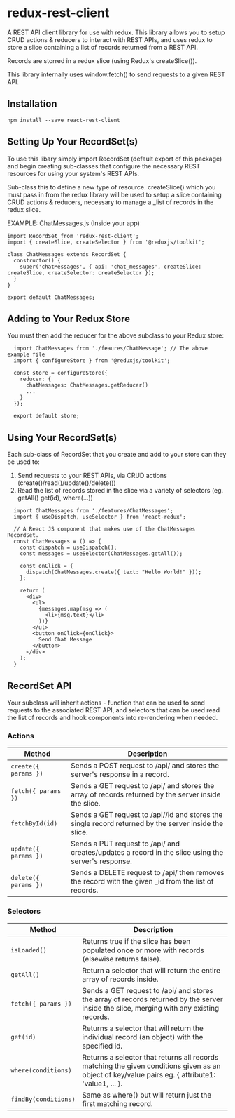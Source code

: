 # redux-rest-client
A REST API client library for use with redux.
This library allows you to setup CRUD actions &amp; reducers to interact with REST APIs,
and uses redux to store a slice containing a list of records returned from a REST API.

Records are storred in a redux slice (using Redux's createSlice()).

This library internally uses window.fetch() to send requests to a given REST API.

## Installation
```
npm install --save react-rest-client
```

## Setting Up Your RecordSet(s)
To use this libary simply import RecordSet (default export of this package) and begin creating sub-classes that configure
the necessary REST resources for using your system's REST APIs.

Sub-class this to define a new type of resource. createSlice() which you must pass in from the redux library will
be used to setup a slice containing CRUD actions & reducers, necessary to manage a _list of records in the redux slice.

EXAMPLE: ChatMessages.js  (Inside your app)
```
import RecordSet from 'redux-rest-client';
import { createSlice, createSelector } from '@reduxjs/toolkit';

class ChatMessages extends RecordSet {
  constructor() {
    super('chatMessages', { api: 'chat_messages', createSlice: createSlice, createSelector: createSelector });
  }
}
     
export default ChatMessages;
```

## Adding to Your Redux Store
You must then add the reducer for the above subclass to your Redux store:
```
  import ChatMessages from './feaures/ChatMessage'; // The above example file
  import { configureStore } from '@reduxjs/toolkit';
  
  const store = configureStore({
    reducer: {
      chatMessages: ChatMessages.getReducer()
      ...
    }
  });

  export default store;
```

## Using Your RecordSet(s)
Each sub-class of RecordSet that you create and add to your store can they be used to:

1. Send requests to your REST APIs, via CRUD actions (create()/read()/update()/delete())
2. Read the list of records stored in the slice via a variety of selectors (eg. getAll() get(id), where(...))

```
  import ChatMessages from './features/ChatMessages';
  import { useDispatch, useSelector } from 'react-redux';

  // A React JS component that makes use of the ChatMessages RecordSet.
  const ChatMessages = () => {
    const dispatch = useDispatch();
    const messages = useSelector(ChatMessages.getAll());

    const onClick = {
      dispatch(ChatMessages.create({ text: "Hello World!" }));
    };

    return (
      <div>
        <ul>
          {messages.map(msg => (
            <li>{msg.text}</li>
          ))}
        </ul>
        <button onClick={onClick}>
          Send Chat Message
        </button>
      </div>
    );
  }
```

## RecordSet API
Your subclass will inherit actions - function that can be used to send requests to the associated REST API,
and selectors that can be used read the list of records and hook components into re-rendering when needed.

### Actions

| Method | Description |
| --- | --- |
| `create({ params })` | Sends a POST request to /api/<resourceName> and stores the server's response in a record. |
| `fetch({ params })` | Sends a GET request to /api/<resourceName> and stores the array of records returned by the server inside the slice. |
| `fetchById(id)` | Sends a GET request to /api/<resourceName>/id and stores the single record returned by the server inside the slice. |
| `update({ params })` | Sends a PUT request to /api/<resourceName> and creates/updates a record in the slice using the server's response. |
| `delete({ params })` | Sends a DELETE request to /api/<resourceName> then removes the record with the given _id from the list of records. |

### Selectors

| Method | Description |
| --- | --- |
| `isLoaded()` | Returns true if the slice has been populated once or more with records (elsewise returns false). |
| `getAll()` | Return a selector that will return the entire array of records inside. |
| `fetch({ params })` | Sends a GET request to /api/<resourceName> and stores the array of records returned by the server inside the slice, merging with any existing records. |
| `get(id)` | Returns a selector that will return the individual record (an object) with the specified id. |
| `where(conditions)` | Returns a selector that returns all records matching the given conditions given as an object of key/value pairs eg. { attribute1: 'value1, ... }. |
| `findBy(conditions)` | Same as where() but will return just the first matching record. |
